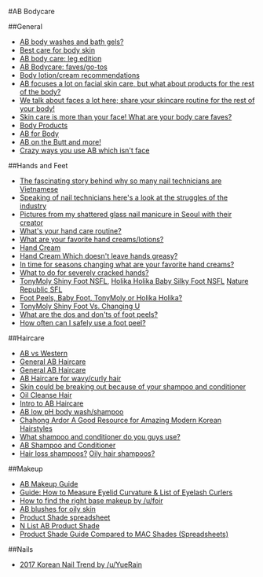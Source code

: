 #AB Bodycare

##General
* [AB body washes and bath gels?](https://www.reddit.com/r/AsianBeauty/comments/620bki/question_any_ab_body_washesbath_gels/)
* [Best care for body skin](https://www.reddit.com/r/AsianBeauty/comments/5qljjr/best_care_for_body_skin/)
* [AB body care: leg edition](https://www.reddit.com/r/AsianBeauty/comments/5r2my4/ab_body_care_leg_edition)
* [AB Bodycare: faves/go-tos](https://www.reddit.com/r/AsianBeauty/comments/5pb6nf/ab_bodycare_favesgotos)
* [Body lotion/cream recommendations](https://www.reddit.com/r/AsianBeauty/comments/5p57y3/body_lotioncream_recommendations/)
* [AB focuses a lot on facial skin care, but what about products for the rest of the body?](https://www.reddit.com/r/AsianBeauty/comments/5mforf/ab_focuses_a_lot_on_facial_skin_care_but_what/)
* [We talk about faces a lot here; share your skincare routine for the rest of your body!](https://www.reddit.com/r/AsianBeauty/comments/5bf0fi/discussion_we_talk_about_faces_a_lot_here_share/)
* [Skin care is more than your face! What are your body care faves?](https://www.reddit.com/r/AsianBeauty/comments/4mnqpn/skin_care_is_more_than_your_face_what_are_your/)
* [Body Products](https://www.reddit.com/r/AsianBeauty/comments/5nct5o/what_do_you_guys_use_for_your_body/)
* [AB for Body](https://www.reddit.com/r/AsianBeauty/comments/5s9yon/what_ab_products_do_you_use_for_your_body/)
* [AB on the Butt and more!](https://www.reddit.com/r/AsianBeauty/comments/5rhf78/ab_works_on_butts_too_o/)
* [Crazy ways you use AB which isn't face](https://www.reddit.com/r/AsianBeauty/comments/5qabk6/crazy_ways_youve_used_products_that_were_no_good/)


##Hands and Feet

* [The fascinating story behind why so many nail technicians are Vietnamese](https://www.reddit.com/r/AsianBeauty/comments/3532hb/the_fascinating_story_behind_why_so_many_nail/)
* [Speaking of nail technicians here's a look at the struggles of the industry](https://www.reddit.com/r/AsianBeauty/comments/356i12/speaking_of_nail_technicians_heres_a_look_at_the/)
* [Pictures from my shattered glass nail manicure in Seoul with their creator](https://www.reddit.com/r/AsianBeauty/comments/3vqlj5/ab_nail_addicts_pictures_from_my_shattered_glass/)
* [What's your hand care routine?](https://www.reddit.com/r/AsianBeauty/comments/4x2dsm/whats_your_hand_care_routine/)
* [What are your favorite hand creams/lotions?](https://www.reddit.com/r/AsianBeauty/comments/5pp7pk/what_are_your_favorite_hand_creamslotions/)
* [Hand Cream](https://www.reddit.com/r/AsianBeauty/comments/4gwyfj/hand_cream/)
* [Hand Cream Which doesn't leave hands greasy?](https://www.reddit.com/r/AsianBeauty/comments/3orr6w/hand_cream_which_doesnt_leave_hands_greasy_or/)
* [In time for seasons changing what are your favorite hand creams?](https://www.reddit.com/r/AsianBeauty/comments/574rky/in_time_for_the_seasons_changing_what_are_your/)
* [What to do for severely cracked hands?](https://www.reddit.com/r/AsianBeauty/comments/5gkf7q/what_to_do_for_severely_cracked_hands/)
* [TonyMoly Shiny Foot NSFL](https://www.reddit.com/r/AsianBeauty/comments/2elw9o/rev_tonymoly_shiny_foot_holy_crap_nsfl_disgusting/), [Holika Holika Baby Silky Foot NSFL](https://www.reddit.com/r/AsianBeauty/comments/3jjr3h/so_i_used_the_holika_holika_baby_silky_foot_one/) [Nature Republic SFL](https://www.reddit.com/r/AsianBeauty/comments/55noqo/my_experience_with_the_nature_republic_real/)
* [Foot Peels, Baby Foot, TonyMoly or Holika Holika?](https://www.reddit.com/r/AsianBeauty/comments/5ew82n/foot_peels_baby_foot_tonymoly_or_holika_holika/)
* [TonyMoly Shiny Foot Vs. Changing U](https://www.reddit.com/r/AsianBeauty/comments/4pwf8j/tonymoly_shiny_foot_vs_changing_u/)
* [What are the dos and don'ts of foot peels?](https://www.reddit.com/r/AsianBeauty/comments/57jnau/what_are_the_dos_and_donts_of_foot_peel/)
* [How often can I safely use a foot peel?](https://www.reddit.com/r/AsianBeauty/comments/4gvter/how_often_can_i_safely_use_a_foot_peel/)


##Haircare
* [AB vs Western](https://www.reddit.com/r/AsianBeauty/comments/67gap0/discussion_ab_vs_western_haircare/?st=j20qpr90&sh=0e882df2)
* [General AB Haircare](https://www.reddit.com/r/AsianBeauty/comments/647ygz/discussion_ab_hair_care/?st=j20qptst&sh=3879d0d1)
* [General AB Haircare](https://www.reddit.com/r/AsianBeauty/comments/62mqv4/question_any_of_you_skincare_nerds_into_haircare/?st=j20qpuvv&sh=2c6ba4db)
* [AB Haircare for wavy/curly hair](https://www.reddit.com/r/AsianBeauty/comments/66rxrx/question_ab_hair_products_for_wavycurly_hair/?st=j20qpv7a&sh=f2b5a732)
* [Skin could be breaking out because of your shampoo and conditioner](https://www.reddit.com/r/AsianBeauty/comments/66gi3w/fluff_dont_forget_your_shampooconditioner_if_your/?st=j20qpw4m&sh=5cb8438e)
* [Oil Cleanse Hair](https://www.reddit.com/r/AsianBeauty/comments/65exd2/discussion_oil_cleanse_your_hair/?st=j20qpyjx&sh=629b7180)
* [Intro to AB Haircare](https://www.reddit.com/r/AsianBeauty/comments/3fq28a/an_introduction_to_ab_hair_care/?st=j20qpysf&sh=3ed7a222)
* [AB low pH body wash/shampoo](https://www.reddit.com/r/AsianBeauty/comments/5151xm/compilation_of_low_ph_body_washshampoos/?st=j20qpzcc&sh=3685c5b3)
* [Chahong Ardor A Good Resource for Amazing Modern Korean Hairstyles](https://www.reddit.com/r/AsianBeauty/comments/3cb84b/chahong_ardor_a_good_resource_for_amazing_modern/)
* [What shampoo and conditioner do you guys use?](https://www.reddit.com/r/AsianBeauty/comments/2wc8d1/what_shampoo_and_conditioner_do_you_guys_use/)
* [AB Shampoo and Conditioner](https://www.reddit.com/r/AsianBeauty/comments/4faiiz/ab_shampoo_and_conditioners/)
* [Hair loss shampoos?](https://www.reddit.com/r/AsianBeauty/comments/3hm6ec/any_recommendations_for_hair_loss_shampoo/) [Oily hair shampoos?](https://www.reddit.com/r/AsianBeauty/comments/40eilm/shampoo_and_possibly_conditioner_for_oily_hair/)

##Makeup
* [AB Makeup Guide](https://www.reddit.com/r/AsianBeauty/comments/4pih7m/ab_makeup_a_curated_intro_and_guide/?st=j1xtxn4t&sh=c9dd988c)
* [Guide: How to Measure Eyelid Curvature & List of Eyelash Curlers](http://redd.it/2r4rfs)
* [How to find the right base makeup by /u/foir](https://www.reddit.com/r/AsianBeauty/comments/4pe1tx/how_to_find_the_right_base_makeup/?st=j2245f83&sh=4ad6877a)
* [AB blushes for oily skin](http://bit.ly/2qpnqAE)
* [Product Shade spreadsheet](https://www.reddit.com/r/AsianBeauty/comments/3eboas/product_shade_spreadsheet/?st=j1xuet13&sh=e0be0f22)
* [N List AB Product Shade](https://docs.google.com/spreadsheets/d/1QNC9ZK4e_QBn6ipgUDk2x0Q_sR2UK1_OdG2MzmaYGhI/edit#gid=0)
* [Product Shade Guide Compared to MAC Shades (Spreadsheets)](http://bit.ly/1JOUOCq)


##Nails
* [2017 Korean Nail Trend by /u/YueRain](https://www.reddit.com/r/AsianBeauty/comments/68j63z/psatutorial_on_the_latest_2017_korean_wire_nails/?st=j26cqh4x&sh=edb6da2c)
